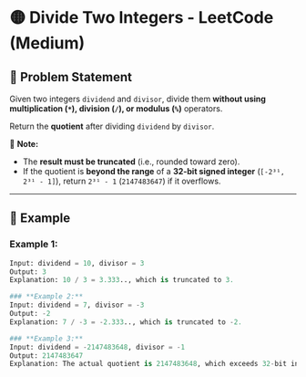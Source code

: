 # 🟡 Divide Two Integers - LeetCode (Medium)  

## 📌 Problem Statement  

Given two integers `dividend` and `divisor`, divide them **without using multiplication (`*`), division (`/`), or modulus (`%`)** operators.  

Return the **quotient** after dividing `dividend` by `divisor`.  

🔹 **Note:**  
- The **result must be truncated** (i.e., rounded toward zero).  
- If the quotient is **beyond the range** of a **32-bit signed integer** (`[-2³¹, 2³¹ - 1]`), return `2³¹ - 1` (`2147483647`) if it overflows.  

---

## 🔹 Example  

### **Example 1:**  
```python
Input: dividend = 10, divisor = 3  
Output: 3  
Explanation: 10 / 3 = 3.333.., which is truncated to 3.

### **Example 2:**
Input: dividend = 7, divisor = -3  
Output: -2  
Explanation: 7 / -3 = -2.333.., which is truncated to -2.

### **Example 3:**
Input: dividend = -2147483648, divisor = -1  
Output: 2147483647  
Explanation: The actual quotient is 2147483648, which exceeds 32-bit integer limits.
